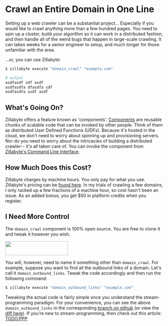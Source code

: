 # Crawl an Entire Domain in One Line

Setting up a web crawler can be a substantial project... Especially if you would like to crawl anything more than a few hundred pages.  You need to spin up a cluster, build your algorithm so it can work in a distributed fashion, and then handle all of the weird bugs that happen in large-scale crawling.  It can takes weeks for a senior engineer to setup, and much longer for those unfamiliar with the area.   

...or, you can use Zillabyte: 

```bash
$ zillabyte execute "domain_crawl" "example.com"
```

```bash
# output
asdfasdf sdf asdf
asdfasdfa dfasdfa sdf
asdfasdfa asdf asdf
```

## What's Going On? 

Zillabyte offers a feature known as 'components'.  [Components](http://docs.zillabyte.com/faq#what_is_a_component) are reusable chunks of scalable code that can be invoked by other people.  Think of them as distributed User Defined Functions (UDFs).  Because it's hosted in the cloud, we don't need to worry about spinning up and provisioning servers.  Nor do you need to worry about the intricacies of building a distributed crawler-- it's all taken care of.  You can invoke the component from [Zillabyte's Command Line Interface](http://docs.zillabyte.com/faq#what_is_the_command_line_interface_cli).  

## How Much Does this Cost? 

Zillabyte charges by machine hours.  You only pay for what you use.  Zillabyte's pricing can be [found here](http://zillabyte.com/pricing).  In my trials of crawling a few domains, I only racked up a few fractions of a machine hour, so cost hasn't been an issue.  As an added bonus, you get $50 in platform credits when you register.

## I Need More Control

The `domain_crawl` component is 100% open source.  You are free to clone it and tweak it however you wish. 

[<img style="width:200px; height:45px" src="http://docs.zillabyte.com/images/fork_on_github.png">](http://www.github.com/zillabyte/domain_crawl)

You will, however, need to name it something other than `domain_crawl`.  For example, suppose you want to find all the outbound links of a domain.  Let's call it `domain_outbound_links`.  Tweak the code accordingly and then run the following command: 

```bash
$ zillabyte execute "domain_outbound_links" "example.com"
```

Tweaking the actual code is fairly simple once you understand the stream-programming paradigm.  For your convenience, you can see the above `domain_outbound_links` in the corresponding [branch on github](#TODO) (or view the [diff here](#TODO)).  If you're new to stream-programming, then check out this article: [TODO:PPP](TODO)




